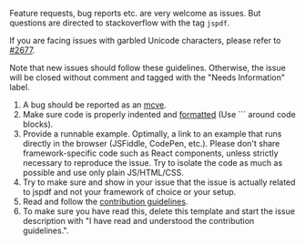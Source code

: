 Feature requests, bug reports etc. are very welcome as issues. But questions are directed to stackoverflow with the tag `jspdf`.

If you are facing issues with garbled Unicode characters, please refer to [#2677](https://github.com/MrRio/jsPDF/issues/2677).

Note that new issues should follow these guidelines. Otherwise, the issue will be closed without comment and tagged with the "Needs Information" label.

1. A bug should be reported as an [mcve](https://stackoverflow.com/help/mcve).
2. Make sure code is properly indented and [formatted](https://help.github.com/articles/basic-writing-and-formatting-syntax/#quoting-code) (Use ``` around code blocks).
3. Provide a runnable example. Optimally, a link to an example that runs directly in the browser (JSFiddle, CodePen, etc.). Please don't share framework-specific code such as React components, unless strictly necessary to reproduce the issue. Try to isolate the code as much as possible and use only plain JS/HTML/CSS.
4. Try to make sure and show in your issue that the issue is actually related to jspdf and not your framework of choice or your setup.
5. Read and follow the [contribution guidelines](https://github.com/MrRio/jsPDF/blob/master/CONTRIBUTING.md#reporting-bugs).
6. To make sure you have read this, delete this template and start the issue description with "I have read and understood the contribution guidelines.".
